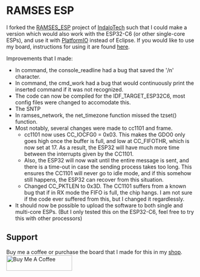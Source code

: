 # RAMSES ESP

I forked the [RAMSES_ESP](https://github.com/IndaloTech/ramses_esp/) project of [IndaloTech](https://github.com/IndaloTech) such that I could make a version which would also work with the ESP32-C6 (or other single-core ESPs), and use it with [PlatformIO](https://platformio.org/) instead of Eclipse. If you would like to use my board, instructions for using it are found [here](https://github.com/IMMRMKW/ramses_esp/wiki).

Improvements that I made:
  - In command, the console_readline had a bug that saved the '/n' character.
  - In command, the cmd_work had a bug that would continuously print the inserted command if it was not recognized.
  - The code can now be compiled for the IDF_TARGET_ESP32C6, most config files were changed to accomodate this.
  - The SNTP
  - In ramses_network, the net_timezone function missed the tzset() function.
  - Most notably, several changes were made to cc1101 and frame.
    - cc1101 now uses CC_IOCFG0 = 0x03. This makes the GDO0 only goes high once the buffer is full, and low at CC_FIFOTHR, which is now set at 17. As a result, the ESP32 will have much more time between the interrupts given by the CC1101.
    - Also, the ESP32 will now wait until the entire message is sent, and there is a time-out in case the sending process takes too long. This ensures the CC1101 will never go to idle mode, and if this somehow still happens, the ESP32 can recover from this situation.
    - Changed CC_PKTLEN to 0x3D. The CC1101 suffers from a known bug that if in RX mode the FIFO is full, the chip hangs. I am not sure if the code ever suffered from this, but I changed it regardlessly.
  - It should now be possible to upload the software to both single and multi-core ESPs. (But I only tested this on the ESP32-C6, feel free to try this with other processors)

## Support
Buy me a coffee or purchase the board that I made for this in my [shop](https://www.tindie.com/products/elecram/esp32-c6-wifizigbee-to-855-925mhz-wireless/).
<a href="https://www.buymeacoffee.com/immrmkw" target="_blank"><img src="https://cdn.buymeacoffee.com/buttons/default-orange.png" alt="Buy Me A Coffee" height="41" width="174"></a>